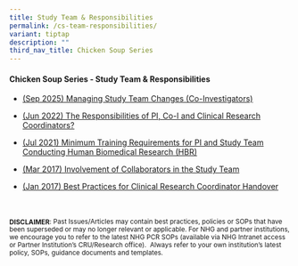 ```yaml
---
title: Study Team & Responsibilities
permalink: /cs-team-responsibilities/
variant: tiptap
description: ""
third_nav_title: Chicken Soup Series
---
```

<h4><strong>Chicken Soup Series - Study Team &amp; Responsibilities</strong></h4>
<p></p>
<ul data-tight="true" class="tight">
<li>
<p><a href="/files/Chicken Soup/StudyTeamResponsibilities/sep25_managingstudyteamchanges.pdf" rel="noopener noreferrer nofollow" target="_blank">(Sep 2025) Managing Study Team Changes (Co-Investigators)</a>
</p>
</li>
<li>
<p><a href="/files/Chicken Soup/StudyTeamResponsibilities/Jun_22__The_Responsibilities_of_PI__Co_I_and_Clinical_Research_Coordinators.pdf" rel="noopener noreferrer nofollow" target="_blank">(Jun 2022) The Responsibilities of PI, Co-I and Clinical Research Coordinators?</a>
</p>
</li>
<li>
<p><a href="/files/Chicken Soup/StudyTeamResponsibilities/Jul_21__Minimum_Training_Requirements_for_PI_and_Study_Team_Conducting_Human_Biomedical_Research__HBR_.pdf" rel="noopener noreferrer nofollow" target="_blank">(Jul 2021) Minimum Training Requirements for PI and Study Team Conducting Human Biomedical Research (HBR)</a>
</p>
</li>
<li>
<p><a href="/files/Chicken Soup/StudyTeamResponsibilities/Mar_17__Involvement_of_Collaborators_in_the_Study_Team.pdf" rel="noopener noreferrer nofollow" target="_blank">(Mar 2017) Involvement of Collaborators in the Study Team</a>
</p>
</li>
<li>
<p><a href="/files/Chicken Soup/StudyTeamResponsibilities/Jan_17__Best_Practices_for_Clinical_Research_Coordinator_Handover.pdf" rel="noopener noreferrer nofollow" target="_blank">(Jan 2017) Best Practices for Clinical Research Coordinator Handover</a>
</p>
</li>
</ul>
<p>
<br>
<br><strong><sub>DISCLAIMER</sub></strong><sub>: Past Issues/Articles may contain best practices, policies or SOPs that have been superseded or may no longer relevant or applicable. For NHG and partner institutions, we encourage you to refer to the latest NHG PCR SOPs (available via NHG Intranet access or Partner Institution’s CRU/Research office).&nbsp; Always refer to your own institution’s latest policy, SOPs, guidance documents and templates.</sub>
</p>
<p></p>